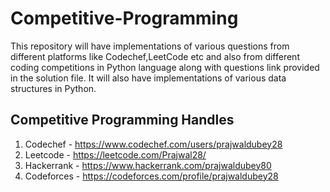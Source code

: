 # Competitive-Programming
This repository will have implementations of various questions from different platforms like Codechef,LeetCode etc and also from different coding competitions in Python language along with questions link provided in the solution file. It will also have implementations of various data structures in Python.

## Competitive Programming Handles
1. Codechef - https://www.codechef.com/users/prajwaldubey28
2. Leetcode - https://leetcode.com/Prajwal28/
3. Hackerrank - https://www.hackerrank.com/prajwaldubey80
4. Codeforces - https://codeforces.com/profile/prajwaldubey28
